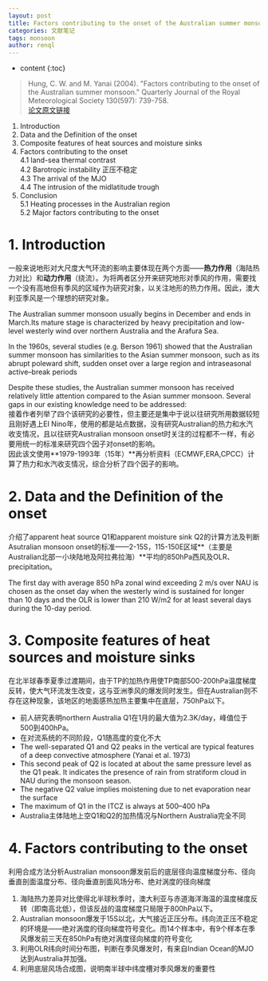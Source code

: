 ```yaml
---
layout: post
title: Factors contributing to the onset of the Australian summer monsoon
categories: 文献笔记
tags: monsoon
author: renql
---
```


* content
{:toc}

> Hung, C. W. and M. Yanai (2004). "Factors contributing to the onset of the Australian summer monsoon." Quarterly Journal of the Royal Meteorological Society 130(597): 739-758.   
<a href="https://rmets.onlinelibrary.wiley.com/doi/epdf/10.1256/qj.02.191" target="_blank">论文原文链接</a>

1. Introduction  
2. Data and the Definition of the onset  
3. Composite features of heat sources and moisture sinks  
4. Factors contributing to the onset    
	4.1 land-sea thermal contrast  
	4.2 Barotropic instability 正压不稳定  
	4.3 The arrival of the MJO  
	4.4 The intrusion of the midlatitude trough  
5. Conclusion  
	5.1 Heating processes in the Australian region  
	5.2 Major factors contributing to the onset  




# 1. Introduction 
一般来说地形对大尺度大气环流的影响主要体现在两个方面——**热力作用**（海陆热力对比）和**动力作用**（绕流）。为将两者区分开来研究地形对季风的作用，需要找一个没有高地但有季风的区域作为研究对象，以关注地形的热力作用。因此，澳大利亚季风是一个理想的研究对象。   

The Australian summer monsoon usually begins in December and ends in March.Its mature stage is characterized by heavy precipitation and low-level westerly wind over northern Australia and the Arafura Sea.  

In the 1960s, several studies (e.g. Berson 1961) showed that the Australian summer monsoon has similarities to the Asian summer monsoon, such as its abrupt poleward shift, sudden onset over a large region and intraseasonal active–break periods  

Despite these studies, the Australian summer monsoon has received relatively little attention compared to the Asian summer monsoon. Several gaps in our existing knowledge need to be addressed:  
接着作者列举了四个该研究的必要性，但主要还是集中于说以往研究所用数据较短且刚好遇上EI Nino年，使用的都是站点数据，没有研究Australian的热力和水汽收支情况，且以往研究Australian monsoon onset时关注的过程都不一样，有必要用统一的标准来研究四个因子对onset的影响。  
因此该文使用**1979-1993年（15年）**再分析资料（ECMWF,ERA,CPCC）计算了热力和水汽收支情况，综合分析了四个因子的影响。  

# 2. Data and the Definition of the onset  
介绍了apparent heat source Q1和apparent moisture sink Q2的计算方法及判断Asutralian monsoon onset的标准——2-15S，115-150E区域**（主要是Australian北部一小块陆地及阿拉弗拉海）**平均的850hPa西风及OLR、precipitation。  

The first day with average 850 hPa zonal wind exceeding 2 m/s over NAU is chosen as the onset day when the westerly wind is sustained for longer than 10 days and the OLR is lower than 210 W/m2 for at least several days during the 10-day period.

# 3. Composite features of heat sources and moisture sinks #
在北半球春季夏季过渡期间，由于TP的加热作用使TP南部500-200hPa温度梯度反转，使大气环流发生改变，这与亚洲季风的爆发同时发生。但在Australian则不存在这种现象，该地区的地面感热加热主要集中在底层，750hPa以下。   

- 前人研究表明northern Australia Q1在1月的最大值为2.3K/day，峰值位于500到400hPa。  
- 在对流系统的不同阶段，Q1随高度的变化不大  
- The well-separated Q1 and Q2 peaks in the vertical are typical features of a deep convective atmosphere (Yanai et al. 1973)  
- This second peak of Q2 is located at about the same pressure level as the Q1 peak. It indicates the presence of rain from stratiform cloud in NAU during the monsoon season.  
- The negative Q2 value implies moistening due to net evaporation near the surface  
- The maximum of Q1 in the ITCZ is always at 500–400 hPa  
- Australia主体陆地上空Q1和Q2的加热情况与Northern Australia完全不同  

# 4. Factors contributing to the onset #
利用合成方法分析Australian monsoon爆发前后的底层径向温度梯度分布、径向垂直剖面温度分布、径向垂直剖面风场分布、绝对涡度的径向梯度  
1. 海陆热力差异对比使得北半球秋季时，澳大利亚与赤道海洋海温的温度梯度反转（即南高北低），但该反战的温度梯度只局限于800hPa以下。   
2. Australian monsoon爆发于15S以北，大气接近正压分布。纬向流正压不稳定的环境是——绝对涡度的径向梯度符号变化。而14个样本中，有9个样本在季风爆发前三天在850hPa有绝对涡度径向梯度的符号变化
3. 利用OLR纬向时间分布图，判断在季风爆发时，有来自Indian Ocean的MJO达到Australia并加强。  
4. 利用底层风场合成图，说明南半球中纬度槽对季风爆发的重要性
